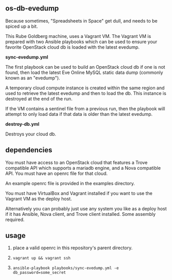 os-db-evedump
-------------

Because sometimes, "Spreadsheets in Space" get dull, and needs
to be spiced up a bit.

This Rube Goldberg machine, uses a Vagrant VM. The Vagrant VM 
is prepared with two Ansible playbooks which can be used to
ensure your favorite OpenStack cloud db is loaded with the
latest evedump.

**sync-evedump.yml**

The first playbook can be used to build an OpenStack cloud db 
if one is not found, then load the latest Eve Online MySQL 
static data dump (commonly known as an "evedump").  

A temporary cloud compute instance is created within the same
region and used to retrieve the latest evedump and then to 
load the db. This instance is destroyed at the end of the run.

If the VM contains a sentinel file from a previous run, then
the playbook will attempt to only load data if that data is
older than the latest evedump.

**destroy-db.yml**

Destroys your cloud db.

dependencies
------------

You must have access to an OpenStack cloud that features a 
Trove compatible API which supports a mariadb engine, and a 
Nova compatible API. You must have an openrc file for that
cloud.

An example openrc file is provided in the examples directory.

You must have VirtualBox and Vagrant installed if you want
to use the Vagrant VM as the deploy host. 

Alternatively you can probably just use any system you like 
as a deploy host if it has Ansible, Nova client, and Trove 
client installed. Some assembly required.

usage
-----

1. place a valid openrc in this repository's parent directory.

2. `vagrant up && vagrant ssh`

3. `ansible-playbook playbooks/sync-evedump.yml -e db_password=some_secret`

